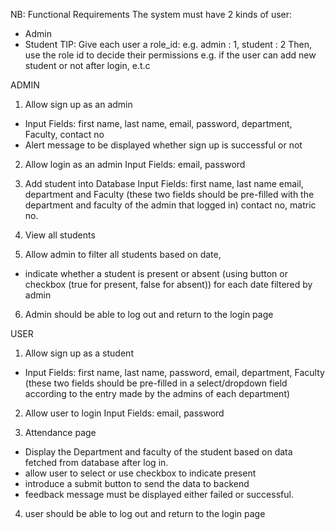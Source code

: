 NB: Functional Requirements
The system must have 2 kinds of user:
- Admin
- Student
TIP: Give each user a role_id:
e.g. admin : 1, student : 2
Then, use the role id to decide their permissions 
e.g. if the user can add new student or not after login, e.t.c


ADMIN
1. Allow sign up as an admin
- Input Fields: first name, last name, email, password, department, Faculty, contact no
- Alert message to be displayed whether sign up is successful or not

2. Allow login as an admin
Input Fields: email, password

3. Add student into Database
Input Fields: first name, last name email, 
department and Faculty (these two fields should be pre-filled with the department and faculty of the admin that logged in)
contact no, matric no.

4. View all students

5. Allow admin to filter all students based on date, 
- indicate whether a student is present or absent (using button or checkbox (true for present, false for absent))  for each date filtered by admin

6. Admin should be able to log out and return to the login page

USER
1. Allow sign up as a student
-  Input Fields: first name, last name, password, email,
 department, Faculty (these two fields should be pre-filled in a select/dropdown field according to the entry made by the admins of each department)

2. Allow user to login
Input Fields: email, password

3. Attendance page
- Display the Department and faculty of the student based on data fetched from database after log in.
- allow user to select or use checkbox to indicate present
- introduce a submit button to send the data to backend
- feedback message must be displayed either failed or successful.

4. user should be able to log out and return to the login page